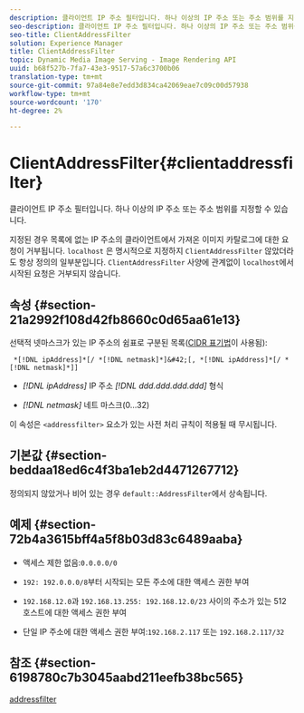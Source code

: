 ```yaml
---
description: 클라이언트 IP 주소 필터입니다. 하나 이상의 IP 주소 또는 주소 범위를 지정할 수 있습니다.
seo-description: 클라이언트 IP 주소 필터입니다. 하나 이상의 IP 주소 또는 주소 범위를 지정할 수 있습니다.
seo-title: ClientAddressFilter
solution: Experience Manager
title: ClientAddressFilter
topic: Dynamic Media Image Serving - Image Rendering API
uuid: b68f527b-7fa7-43e3-9517-57a6c3700b06
translation-type: tm+mt
source-git-commit: 97a84e8e7edd3d834ca42069eae7c09c00d57938
workflow-type: tm+mt
source-wordcount: '170'
ht-degree: 2%

---
```



# ClientAddressFilter{#clientaddressfilter}

클라이언트 IP 주소 필터입니다. 하나 이상의 IP 주소 또는 주소 범위를 지정할 수 있습니다.

지정된 경우 목록에 없는 IP 주소의 클라이언트에서 가져온 이미지 카탈로그에 대한 요청이 거부됩니다. `localhost` 은 명시적으로 지정하지  `ClientAddressFilter` 않았더라도 항상 정의의 일부분입니다. `ClientAddressFilter` 사양에 관계없이 `localhost`에서 시작된 요청은 거부되지 않습니다.

## 속성 {#section-21a2992f108d42fb8660c0d65aa61e13}

선택적 넷마스크가 있는 IP 주소의 쉼표로 구분된 목록([CIDR 표기법](https://en.wikipedia.org/wiki/Classless_Inter-Domain_Routing#CIDR_notation)이 사용됨):

` *[!DNL ipAddress]*[/ *[!DNL netmask]*]&#42;[, *[!DNL ipAddress]*[/ *[!DNL netmask]*]]`

* *[!DNL ipAddress]* IP 주소  *[!DNL ddd.ddd.ddd.ddd]* 형식

* *[!DNL netmask]* 네트 마스크(0...32)

이 속성은 `<addressfilter>` 요소가 있는 사전 처리 규칙이 적용될 때 무시됩니다.

## 기본값 {#section-beddaa18ed6c4f3ba1eb2d4471267712}

정의되지 않았거나 비어 있는 경우 `default::AddressFilter`에서 상속됩니다.

## 예제 {#section-72b4a3615bff4a5f8b03d83c6489aaba}

* 액세스 제한 없음:`0.0.0.0/0`
* `192: 192.0.0.0/8`부터 시작되는 모든 주소에 대한 액세스 권한 부여
* `192.168.12.0`과 `192.168.13.255: 192.168.12.0/23` 사이의 주소가 있는 512 호스트에 대한 액세스 권한 부여

* 단일 IP 주소에 대한 액세스 권한 부여:`192.168.2.117` 또는 `192.168.2.117/32`

## 참조 {#section-6198780c7b3045aabd211eefb38bc565}

[addressfilter](../../../../../ir-api/material-cat/image-rendering-api-ref/c-ir-material-catalog/c-ir-attributes-reference/r-ir-clientaddressfilter.md#reference-52a541cec0b0424faf263d1fb4946b5f)
